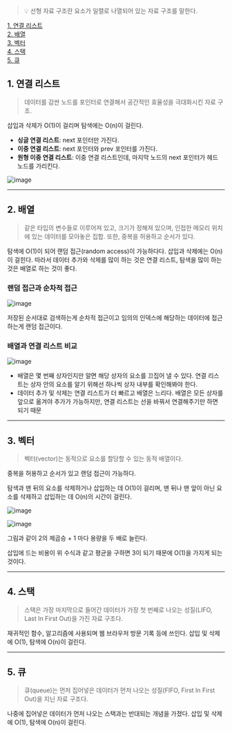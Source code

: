 >💡 선형 자료 구조란 요소가 일렬로 나열되어 있는 자료 구조를 말한다.

[1. 연결 리스트](#1-연결-리스트)\
[2. 배열](#2-배열)\
[3. 벡터](#3-벡터)\
[4. 스택](#4-스택)\
[5. 큐](#5-큐)

## 1. 연결 리스트

> 데이터를 감싼 노드를 포인터로 연결해서 공간적인 효율성을 극대화시킨 자료 구조.
> 

삽입과 삭제가 O(1)이 걸리며 탐색에는 O(n)이 걸린다.

- **싱글 연결 리스트**: next 포인터만 가진다.
- **이중 연결 리스트**: next 포인터와 prev 포인터를 가진다.
- **원형 이중 연결 리스트**: 이중 연결 리스트인데, 마지막 노드의 next 포인터가 헤드 노드를 가리킨다.

![image](https://user-images.githubusercontent.com/72758925/234014640-6788b5c0-4186-487e-91a1-c5982695d432.png)

---

## 2. 배열

> 같은 타입의 변수들로 이루어져 있고, 크기가 정해져 있으며, 인접한 메모리 위치에 있는 데이터를 모아놓은 집합. 또한, 중복을 허용하고 순서가 있다.
> 

탐색에 O(1)이 되어 랜덤 접근(random access)이 가능하다다. 삽입과 삭제에는 O(n)이 걸힌다. 따라서 데이터 추가와 삭제를 많이 하는 것은 연결 리스트, 탐색을 많이 하는 것은 배열로 하는 것이 좋다.

### 랜덤 접근과 순차적 접근

![image](https://user-images.githubusercontent.com/72758925/234014874-19726dd0-46c7-438b-bf08-03152be289e1.png)

저장된 순서대로 검색하는게 순차적 접근이고 임의의 인덱스에 해당하는 데이터에 접근하는게 랜덤 접근이다.

### 배열과 연결 리스트 비교

![image](https://user-images.githubusercontent.com/72758925/234015015-826849d9-4442-41a1-b6a0-df4cc52c2392.png)

- 배열은 몇 번째 상자인지만 알면 해당 상자의 요소를 끄집어 낼 수 있다. 연결 리스트는 상자 안의 요소를 알기 위해선 하나씩 상자 내부를 확인해봐야 한다.
- 데이터 추가 및 삭제는 연결 리스트가 더 빠르고 배열은 느리다. 배열은 모든 상자를 앞으로 옮겨야 추가가 가능하지만, 연결 리스트는 선을 바꿔서 연결해주기만 하면 되기 때문

---

## 3. 벡터

> 벡터(vector)는 동적으로 요소를 할당할 수 있는 동적 배열이다.
> 

중복을 허용하고 순서가 있고 랜덤 접근이 가능하다.

탐색과 맨 뒤의 요소를 삭제하거나 삽입하는 데 O(1)이 걸리며, 맨 뒤나 맨 앞이 아닌 요소를 삭제하고 삽입하는 데 O(n)의 시간이 걸린다.

![image](https://user-images.githubusercontent.com/72758925/234015406-1fb42884-b49d-4692-9950-448210bd9545.png)

![image](https://user-images.githubusercontent.com/72758925/234015472-2276964e-7a74-441e-b6ae-3e17b1fcd7a9.png)

그림과 같이 2의 제곱승 + 1 마다 용량을 두 배로 늘린다. 

삽입에 드는 비용이 위 수식과 같고 평균을 구하면 3이 되기 때문에 O(1)을 가지게 되는 것이다.

---

## 4. 스택

> 스택은 가장 마지막으로 들어간 데이터가 가장 첫 번째로 나오는 성질(LIFO, Last In First Out)을 가진 자료 구조다.
> 

재귀적인 함수, 알고리즘에 사용되며 웹 브라우저 방문 기록 등에 쓰인다. 삽입 및 삭제에 O(1), 탐색에 O(n)이 걸린다.

---

## 5. 큐

> 큐(queue)는 먼저 집어넣은 데이터가 먼저 나오는 성질(FIFO, First In First Out)을 지닌 자료 구조다.

나중에 집어넣은 데이터가 먼저 나오는 스택과는 반대되는 개념을 가졌다. 삽입 및 삭제에 O(1), 탐색에 O(n)이 걸린다.